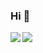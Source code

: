 ### Hi 👋



<div align="center">
  <img align="left" src="https://github-readme-stats.vercel.app/api?username=tomorinao-www&show_icons=true">
  <img align="left" src="https://github-readme-stats.vercel.app/api/top-langs/?username=tomorinao-www">
</div>


